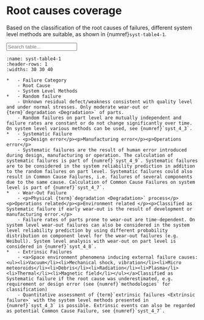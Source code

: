 <!--- Copyright (C) Matrisk GmbH 2022 -->

# Root causes coverage

Based on the classification of the root causes of failures, different system level methods are suitable, as shown in {numref}`syst-table4-1`. 

<input type="text" class="myInput" id="myInput" onkeyup="searchTableJupyter(this, 'syst-table4-1')" placeholder="Search table...">

```{list-table} Classification of failure root causes and associated system level methods.
:name: syst-table4-1
:header-rows: 1
:widths: 30 30 40

*   - Failure Category
    - Root Cause
    - System Level Methods
*   - Random failure
    - Unknown residual defect/weakness consistent with quality level and under normal stresses. Only moderate wear-out or {term}`degradation <Degradation>` of parts.
    - Random failures on part level are mutually independent and failure rates are constant or do not change significantly over time. On system level various methods can be used, see {numref}`syst_4_3`.
*   - Systematic Failure
    - <p>Design error</p><p>Manufacturing error</p><p>Operations error</p>
    - Systematic failures are the result of human error introduced during design, manufacturing or operation. The calculation of systematic failures is part of {numref}`syst_4_9`. Systematic failures are to be considered in the system reliability prediction in addition to the random failures on part level. Systematic failures could also result in Common Cause Failures, i.e. failures of several components due to the same cause. Calculation of Common Cause Failures on system level is part of {numref}`syst_4_7`.
*   - Wear-Out Failure
    - <p>Physical {term}`degradation <Degradation>` process</p><p>Operations related</p><p>Environment related </p><p>Classified as Systematic failure if early wear-out is the result of development or manufacturing error.</p>
    - Failure rates of parts prone to wear-out are time-dependent. On system level wear-out failures can also be considered in the system level reliability prediction by using different probability distribution on component level for the wear-out failures (e.g. Weibull). System level analysis with wear-out on part level is considered in {numref}`syst_4_8`.
*   - Extrinsic Failures
    - <a>Space environment phenomena inducing external failure causes:<ul><li>Vacuum</li><li>Mechanical shock, vibration</li><li>Micro meteoroids</li><li>Debris</li><li>Radiation</li><li>Plasma</li><li>Thermal</li><li>Magnetic field</li></ul></a>Classified as Systematic failure if the root cause was underestimated, e.g. requirement or design error (see {numref}`methodologies` for classification)
    - Quantitative assessment of {term}`extrinsic failures <Extrinsic failure>` with the system level methods presented in {numref}`syst_4_3` is possible. Extrinsic events can also be regarded as potential Common Cause Failure, see {numref}`syst_4_7`.
```